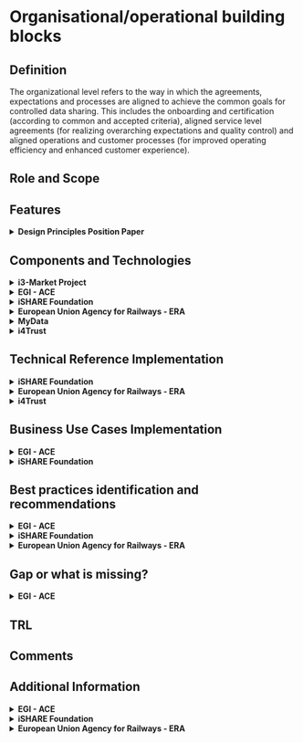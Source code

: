 # Organisational/operational building blocks

## Definition

The organizational level refers to the way in which the agreements, expectations and processes are aligned to achieve the common goals for controlled data sharing. This includes the onboarding and certification (according to common and accepted criteria), aligned service level agreements (for realizing overarching expectations and quality control) and aligned operations and customer processes (for improved operating efficiency and enhanced customer experience).

## Role and Scope

## Features

<details>

<summary><strong>Design Principles Position Paper</strong></summary>

* Domain Data Standard
* Unique Identifiers
* Authorisation Registries
* Trusted Parties
* Data Space Boards
* Overarching cooperation Agreements
* Continuity Model
* Regulations

</details>

## Components and Technologies

<details>

<summary><strong>i3-Market Project</strong></summary>

* Embedded Ledger
* Database
* Smart Contracts for Permissioning
* Synchronization: The distributed storage database must support data synchronization between nodes.
* Semantic Database
* API for External Access

For more detailed information, visit the [source's webpage.](http://open-source.i3-market.eu/technical-information/data-storage-system-specifications/)

</details>

<details>

<summary><strong>EGI - ACE</strong></summary>

* ITSM Coordination, an IT Service Management (ITSM) framework based on FiTSM

</details>

<details>

<summary><strong>iSHARE Foundation</strong></summary>



</details>

<details>

<summary><strong>European Union Agency for Railways - ERA</strong></summary>

* Ontologies KNOWLEDGE graph
* Shacl
* Linked data
* FAIR principles

</details>

<details>

<summary><strong>MyData</strong></summary>

The ecosystem created by operators, working with data sources and data using services, is always part of a broader, social and economic system of individuals, communities, public organisations and private companies. Therefore, the ecosystem functions within the wider context of legislation, regulation, and social norms. Legislation is necessary for the creation of trust, but it is not sufficient. In order to create a level playing field in the market, rules of engagement between the different roles and actors fulfilling those roles are needed.\


Read more in [Understanding MyData Operators](https://mydata.org/wp-content/uploads/2022/03/Understanding-MyData-Operators-2022.pdf)

<img src="images/Governance_MyData.png" alt="The tiers of governance in human-centric data sharing" data-size="original">

</details>

<details>

<summary><strong>i4Trust</strong></summary>

* i4Trust technology building blocks can be used with different governance frameworks but the one implemented by iSHARE is given as one possible reference.

</details>

## Technical Reference Implementation

<details>

<summary><strong>iSHARE Foundation</strong></summary>

Data Spaces build upon [iSHARE](https://ishare.eu/ishare/the-foundation/governance/)’s trust framework define their own standards and working and governance. Within that governance data spaces decide on the Taxonomy, Interoperability and Value creation of the data within the data space.![](images/iShare\_Goverance.png)

</details>

<details>

<summary><strong>European Union Agency for Railways - ERA</strong></summary>

* [Route compatibility check](https://data-interop.era.europa.eu/)

</details>

<details>

<summary><strong>i4Trust</strong></summary>

* See [this](https://ishare.eu/ishare/the-foundation/governance/) for an example of governance that can be implemented for data spaces using i4Trust building blocks.

</details>

## Business Use Cases Implementation

<details>

<summary><strong>EGI - ACE</strong></summary>

ITSM Coordination oversees the implementation and evolution of the IT service management system across EGI. The service designs and implements structured processes for the improvement of service delivery to its customers.

</details>

<details>

<summary><strong>iSHARE Foundation</strong></summary>

iSHARE is used in a lot of existing data spaces: Logistics, Energy, Building, Agriculture, Maritime.

</details>

## Best practices identification and recommendations

<details>

<summary><strong>EGI - ACE</strong></summary>

* Repeatability: Services and processes operate the same way time after time.
* Quality: Repeatable processes can be monitored and optimized to increase quality.
* Demonstrability: Following a standard allows quality to be audited and demonstrated to others.
* Compatibility: Managed services can be combined with other services by customers, or in federated provision scenarios.
* Professionalism: Formally managed services appear more professional to customers.

</details>

<details>

<summary><strong>iSHARE Foundation</strong></summary>

* A generic legal framework severely lowers the threshold of sharing confidential data.

</details>

<details>

<summary><strong>European Union Agency for Railways - ERA</strong></summary>

* FAIR

</details>

## Gap or what is missing?

<details>

<summary><strong>EGI - ACE</strong></summary>

* Network of Trainer for FiTSM.

</details>

## TRL

## Comments

## Additional Information

<details>

<summary><strong>EGI - ACE</strong></summary>

* [EGI - ITSM Coordination](https://www.egi.eu/service/itsm-coordination/)

</details>

<details>

<summary><strong>iSHARE Foundation</strong></summary>

* [iSHARE Data Licenses explained](https://ishare.eu/licenses/)
* [Legal Provisions](https://ishareworks.atlassian.net/wiki/spaces/IS/pages/75006103/Legal+provisions)
* [Benefits for data spaces](https://ishare.eu/ishare/benefits/for-data-spaces/)

</details>

<details>

<summary><strong>European Union Agency for Railways - ERA</strong></summary>

* [SPARQL Query Editor](https://linked.ec-dataplatform.eu/sparql/)
* [ERA Vocabulary](https://data-interop.era.europa.eu/era-vocabulary/)
* [Route Compatibility Check](https://data-interop.era.europa.eu/)

</details>
